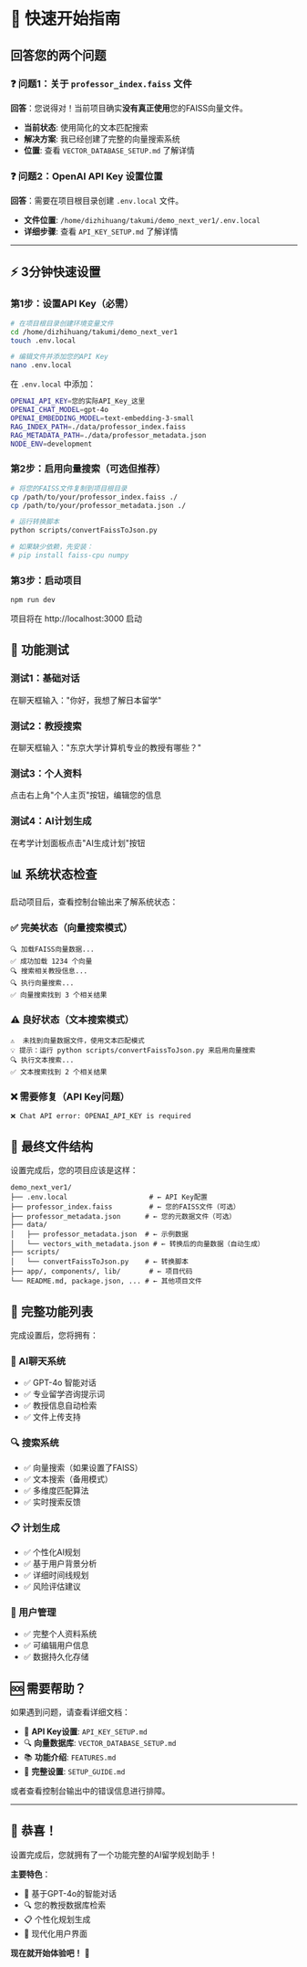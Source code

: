 # 🚀 快速开始指南

## 回答您的两个问题

### ❓ 问题1：关于 `professor_index.faiss` 文件
**回答**：您说得对！当前项目确实**没有真正使用**您的FAISS向量文件。

- **当前状态**: 使用简化的文本匹配搜索
- **解决方案**: 我已经创建了完整的向量搜索系统
- **位置**: 查看 `VECTOR_DATABASE_SETUP.md` 了解详情

### ❓ 问题2：OpenAI API Key 设置位置
**回答**：需要在项目根目录创建 `.env.local` 文件。

- **文件位置**: `/home/dizhihuang/takumi/demo_next_ver1/.env.local`
- **详细步骤**: 查看 `API_KEY_SETUP.md` 了解详情

---

## ⚡ 3分钟快速设置

### 第1步：设置API Key（必需）
```bash
# 在项目根目录创建环境变量文件
cd /home/dizhihuang/takumi/demo_next_ver1
touch .env.local

# 编辑文件并添加您的API Key
nano .env.local
```

在 `.env.local` 中添加：
```bash
OPENAI_API_KEY=您的实际API_Key_这里
OPENAI_CHAT_MODEL=gpt-4o
OPENAI_EMBEDDING_MODEL=text-embedding-3-small
RAG_INDEX_PATH=./data/professor_index.faiss
RAG_METADATA_PATH=./data/professor_metadata.json
NODE_ENV=development
```

### 第2步：启用向量搜索（可选但推荐）
```bash
# 将您的FAISS文件复制到项目根目录
cp /path/to/your/professor_index.faiss ./
cp /path/to/your/professor_metadata.json ./

# 运行转换脚本
python scripts/convertFaissToJson.py

# 如果缺少依赖，先安装：
# pip install faiss-cpu numpy
```

### 第3步：启动项目
```bash
npm run dev
```

项目将在 http://localhost:3000 启动

## 🧪 功能测试

### 测试1：基础对话
在聊天框输入："你好，我想了解日本留学"

### 测试2：教授搜索 
在聊天框输入："东京大学计算机专业的教授有哪些？"

### 测试3：个人资料
点击右上角"个人主页"按钮，编辑您的信息

### 测试4：AI计划生成
在考学计划面板点击"AI生成计划"按钮

## 📊 系统状态检查

启动项目后，查看控制台输出来了解系统状态：

### ✅ 完美状态（向量搜索模式）
```
🔍 加载FAISS向量数据...
✅ 成功加载 1234 个向量
🔍 搜索相关教授信息...
🔍 执行向量搜索...
✅ 向量搜索找到 3 个相关结果
```

### ⚠️ 良好状态（文本搜索模式）
```
⚠️  未找到向量数据文件，使用文本匹配模式
💡 提示：运行 python scripts/convertFaissToJson.py 来启用向量搜索
🔍 执行文本搜索...
✅ 文本搜索找到 2 个相关结果
```

### ❌ 需要修复（API Key问题）
```
❌ Chat API error: OPENAI_API_KEY is required
```

## 📂 最终文件结构

设置完成后，您的项目应该是这样：

```
demo_next_ver1/
├── .env.local                    # ← API Key配置
├── professor_index.faiss         # ← 您的FAISS文件（可选）
├── professor_metadata.json      # ← 您的元数据文件（可选）
├── data/
│   ├── professor_metadata.json  # ← 示例数据
│   └── vectors_with_metadata.json # ← 转换后的向量数据（自动生成）
├── scripts/
│   └── convertFaissToJson.py    # ← 转换脚本
├── app/, components/, lib/       # ← 项目代码
└── README.md, package.json, ... # ← 其他项目文件
```

## 🎯 完整功能列表

完成设置后，您将拥有：

### 🤖 AI聊天系统
- ✅ GPT-4o 智能对话
- ✅ 专业留学咨询提示词
- ✅ 教授信息自动检索
- ✅ 文件上传支持

### 🔍 搜索系统
- ✅ 向量搜索（如果设置了FAISS）
- ✅ 文本搜索（备用模式）
- ✅ 多维度匹配算法
- ✅ 实时搜索反馈

### 📋 计划生成
- ✅ 个性化AI规划
- ✅ 基于用户背景分析
- ✅ 详细时间线规划
- ✅ 风险评估建议

### 👤 用户管理
- ✅ 完整个人资料系统
- ✅ 可编辑用户信息
- ✅ 数据持久化存储

## 🆘 需要帮助？

如果遇到问题，请查看详细文档：

- 📖 **API Key设置**: `API_KEY_SETUP.md`
- 🔍 **向量数据库**: `VECTOR_DATABASE_SETUP.md`
- 📚 **功能介绍**: `FEATURES.md`
- 🔧 **完整设置**: `SETUP_GUIDE.md`

或者查看控制台输出中的错误信息进行排障。

---

## 🎉 恭喜！

设置完成后，您就拥有了一个功能完整的AI留学规划助手！

**主要特色**：
- 🧠 基于GPT-4o的智能对话
- 🔍 您的教授数据库检索
- 📋 个性化规划生成
- 🎨 现代化用户界面

**现在就开始体验吧！** 🚀 